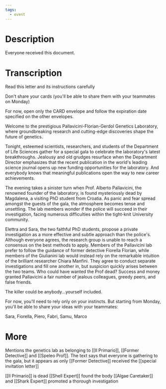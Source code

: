 ```yaml
---
tags:
  - event
---
```



# Description

Everyone received this document. 

# Transcription 

Read this letter and its instructions carefully

Don't share your cards (you'll be able to share them with your teammates on Monday)

For now, open only the CARD envelope and follow the expiration date specified on the other envelopes.

Welcome to the prestigious Pallavicini-Florian-Gerdol Genetics Laboratory, where groundbreaking research and cutting-edge discoveries shape the future of genetics.

Tonight, esteemed scientists, researchers, and students of the Department of Life Sciences gather for a special gala to celebrate the laboratory's latest breakthroughs. Jealousy and old grudges resurface when the Department Director emphasizes that the recent publication in the world's leading science journal opens up new funding opportunities for the laboratory. And everybody knows that meaningful publications open the way to new career achievements.

The evening takes a sinister turn when Prof. Alberto Pallavicini, the renowned founder of the laboratory, is found mysteriously dead by Magdalena, a visiting PhD student from Croatia. As panic and fear spread amongst the guests of the gala, the atmosphere becomes tense and unsettling. The lab members wonder if the police will succeed in their investigation, facing numerous difficulties within the tight-knit University community.

Elettra and Sara, the two faithful PhD students, propose a private investigation as a more effective and subtle approach than the police's. Although everyone agrees, the research group is unable to reach a consensus on the best methods to apply. Members of the Pallavicini lab prefer to follow the guidance of former detective Fiorella Florian, while members of the Giulianini lab would instead rely on the remarkable intuition of the brilliant researcher Chiara Manfini. They agree to conduct separate investigations and fill one another in, but suspicion quickly arises between the two teams. Who could have wanted the Prof dead? Success and money granted Pallavicini a fair number of jealous colleagues, greedy peers, and false friends.

The killer could be anybody...yourself included.

For now, you'll need to rely only on your instincts. But starting from Monday, you'll be able to share your ideas with your teammates:

Sara, Fiorella, Piero, Fabri, Samu, Marco
# More

Mentions the genetics lab as belonging to [[Il Primario]], [[Former Detective]] and [[Speleo Prof]].
The text says that everyone is gathering to the gala, but it appears as only [[Former Detective]] received the [[special invitation letter]]

[[Il Primario]] is dead 
[[Shell Expert]] found the body
[[Algae Caretaker]] and [[Shark Expert]] promoted a thorough investigation
